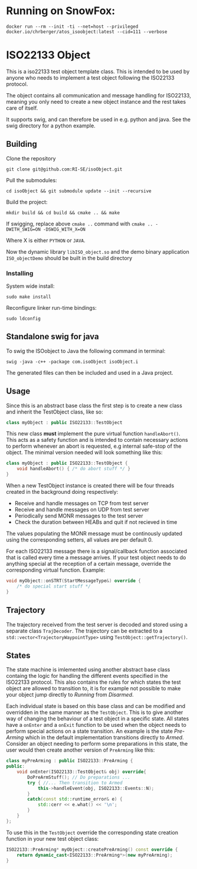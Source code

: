 # Running on SnowFox:

```
docker run --rm --init -ti --net=host --privileged docker.io/chrberger/atos_isoobject:latest --cid=111 --verbose
```

# ISO22133 Object

This is a iso22133 test object template class. This is intended to be used by 
anyone who needs to implement a test object following the ISO22133 protocol.

The object contains all communication and message handling for ISO22133, meaning 
you only need to create a new object instance and the rest takes care of itself.

It supports swig, and can therefore be used in e.g. python and java. See the swig directory for a python example.

## Building
Clone the repository
```
git clone git@github.com:RI-SE/isoObject.git
```
Pull the submodules:
```
cd isoObject && git submodule update --init --recursive
```
Build the project:
```
mkdir build && cd build && cmake .. && make
```
If swigging, replace above ```cmake ..``` command with ```cmake .. -DWITH_SWIG=ON -DSWIG_WITH_X=ON```

Where X is either ```PYTHON``` or ```JAVA```.

Now the dynamic library ```libISO_object.so``` and the demo binary application ```ISO_objectDemo``` should be built in the build directory

### Installing
System wide install:
```
sudo make install
```
Reconfigure linker run-time bindings:
```
sudo ldconfig
```

## Standalone swig for java

To swig the ISOobject to Java the following command in terminal:

```
swig -java -c++ -package com.isoObject isoObject.i
```

The generated files can then be included and used in a Java project. 

## Usage
Since this is an abstract base class the first step is to create a new class and 
inherit the TestObject class, like so:

```c++
class myObject : public ISO22133::TestObject
```

This new class **must** implement the pure virtual function `handleAbort()`.
This acts as a safety function and is intended to contain necessary actions to
perform whenever an abort is requested, e.g internal safe-stop of the object.
The minimal version needed will look something like this:

```c++
class myObject : public ISO22133::TestObject {
    void handleAbort() { /* do abort stuff */ }
}
```

When a new TestObject instance is created there will be four threads created in
the background doing respectively: 
* Receive and handle messages on TCP from test server
* Receive and handle messages on UDP from test server
* Periodically send MONR messages to the test server
* Check the duration between HEABs and quit if not recieved in time

The values populating the MONR message must be continously updated using the corresponding 
setters, all values are per default 0.

For each ISO22133 message there is a signal/callback function associated that is
called every time a message arrives. If your test object needs to do anything 
special at the reception of a certain message, override the corresponding virtual
function. Example: 

```c++
void myObject::onSTRT(StartMessageType&) override {
    /* do special start stuff */
}
```

## Trajectory
The trajectory received from the test server is decoded and stored using a 
separate class `TrajDecoder`. The trajectory can be extracted to a 
`std::vector<TrajectoryWaypointType>` using `TestObject::getTrajectory()`.

## States
The state machine is imlemented using another abstract base class containg the 
logic for handling the different events specified in the ISO22133 protocol. 
This also contains the rules for which states the test object are allowed to 
transition to, it is for example not possible to make your object jump directly
to *Running* from *Disarmed*.

Each individual state is based on this base class and can be modified and
overridden in the same manner as the `TestObject`. This is to give another way 
of changing the behaviour of a test object in a specific state. All states have 
a `onEnter` and a `onExit` function to be used when the object needs to perform
special actions on a state transition. An example is the state *Pre-Arming* 
which in the default implementation transitions directly to *Armed*. Consider an 
object needing to perform some preparations in this state, the user would then 
create another version of `PreArming` like this:

```c++
class myPreArming : public ISO22133::PreArming {
public:
    void onEnter(ISO22133::TestObject& obj) override{
        DoPreArmStuff(); // Do preparations ...
        try { //... Then transition to Armed
            this->handleEvent(obj, ISO22133::Events::N); 
        }
        catch(const std::runtime_error& e) {
            std::cerr << e.what() << '\n';
        }
    }
};
```
To use this in the `TestObject` override the corresponding state creation 
function in your new test object class:
```c++
ISO22133::PreArming* myObject::createPreArming() const override {
    return dynamic_cast<ISO22133::PreArming*>(new myPreArming);
}
```
